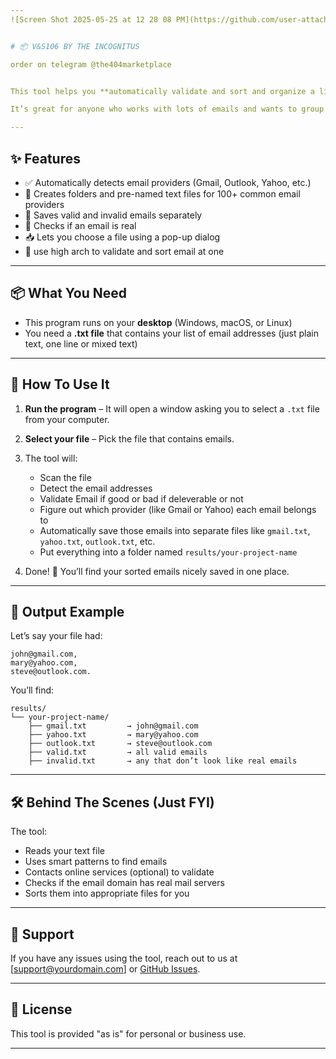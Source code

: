 ```yaml
---
![Screen Shot 2025-05-25 at 12 28 08 PM](https://github.com/user-attachments/assets/9314acf7-adda-4826-9cba-eb3f48361a38)


# 📦 V&S106 BY THE INCOGNITUS

order on telegram @the404marketplace


This tool helps you **automatically validate and sort and organize a list of email addresses** into different folders based on their email providers (like Gmail, Yahoo, Outlook, etc.).

It’s great for anyone who works with lots of emails and wants to group them quickly by the service they use the valid or invalid or deliverable one.

---
```


## ✨ Features

* ✅ Automatically detects email providers (Gmail, Outlook, Yahoo, etc.)
* 📁 Creates folders and pre-named text files for 100+ common email providers
* 📂 Saves valid and invalid emails separately
* 📡 Checks if an email is real
* 📥 Lets you choose a file using a pop-up dialog
* 🧠 use high arch to validate and sort email at one

---

## 📦 What You Need

* This program runs on your **desktop** (Windows, macOS, or Linux)
* You need a **.txt file** that contains your list of email addresses (just plain text, one line or mixed text)

---

## 🚀 How To Use It

1. **Run the program** – It will open a window asking you to select a `.txt` file from your computer.
2. **Select your file** – Pick the file that contains emails.
3. The tool will:

   * Scan the file
   * Detect the email addresses
   * Validate Email if good or bad if deleverable or not
   * Figure out which provider (like Gmail or Yahoo) each email belongs to
   * Automatically save those emails into separate files like `gmail.txt`, `yahoo.txt`, `outlook.txt`, etc.
   * Put everything into a folder named `results/your-project-name`
4. Done! 🎉 You’ll find your sorted emails nicely saved in one place.

---

## 📝 Output Example

Let’s say your file had:

```
john@gmail.com,
mary@yahoo.com,
steve@outlook.com.
```

You’ll find:

```
results/
└── your-project-name/
    ├── gmail.txt         → john@gmail.com
    ├── yahoo.txt         → mary@yahoo.com
    ├── outlook.txt       → steve@outlook.com
    ├── valid.txt         → all valid emails
    ├── invalid.txt       → any that don’t look like real emails
```

---

## 🛠 Behind The Scenes (Just FYI)

The tool:

* Reads your text file
* Uses smart patterns to find emails
* Contacts online services (optional) to validate
* Checks if the email domain has real mail servers
* Sorts them into appropriate files for you

---

## 💬 Support

If you have any issues using the tool, reach out to us at \[[support@yourdomain.com](mailto:support@yourdomain.com)] or [GitHub Issues](https://github.com/concolesoft/purple/issues).

---

## 🧾 License

This tool is provided "as is" for personal or business use.

---

